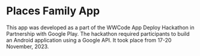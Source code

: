 # Places Family App
This app was developed as a part of the WWCode App Deploy Hackathon in Partnership with Google Play. The hackathon required participants to build an Android application using a Google API. It took place from 17-20 November, 2023.
